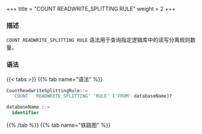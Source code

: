 +++
title = "COUNT READWRITE_SPLITTING RULE"
weight = 2
+++

### 描述

`COUNT READWRITE_SPLITTING RULE` 语法用于查询指定逻辑库中的读写分离规则数量。

### 语法

{{< tabs >}}
{{% tab name="语法" %}}
```sql
CountReadwriteSplittingRule::=
  'COUNT' 'READWRITE_SPLITTING' 'RULE' ('FROM' databaseName)?

databaseName ::=
  identifier
```
{{% /tab %}}
{{% tab name="铁路图" %}}
<iframe frameborder="0" name="diagram" id="diagram" width="100%" height="100%"></iframe>
{{% /tab %}}
{{< /tabs >}}


### 补充说明

- 未指定 `databaseName` 时，默认是当前使用的 `DATABASE`。 如果也未使用 `DATABASE` 则会提示 `No database selected`。

### 返回值说明

| 列         | 说明      |
|-----------|---------|
| rule_name | 规则类型    |
| database  | 规则所属逻辑库 |
| count     | 规则数量    |


### 示例

- 查询指定逻辑库中的读写分离规则数量

```sql
COUNT READWRITE_SPLITTING RULE FROM readwrite_splitting_db;
```

```sql
mysql> COUNT READWRITE_SPLITTING RULE FROM readwrite_splitting_db;
+---------------------+---------------------------+-------+
| rule_name           | database                  | count |
+---------------------+---------------------------+-------+
| readwrite_splitting | readwrite_splitting_db    | 1     |
+---------------------+---------------------------+-------+
1 row in set (0.02 sec)
```

- 查询当前逻辑库中的读写分离规则数量

```sql
COUNT READWRITE_SPLITTING RULE;
```

```sql
mysql> COUNT READWRITE_SPLITTING RULE;
+---------------------+---------------------------+-------+
| rule_name           | database                  | count |
+---------------------+---------------------------+-------+
| readwrite_splitting | readwrite_splitting_db    | 1     |
+---------------------+---------------------------+-------+
1 row in set (0.00 sec)
```

### 保留字

`COUNT`、`READWRITE_SPLITTING`、`RULE`、`FROM`

### 相关链接

- [保留字](/cn/user-manual/shardingsphere-proxy/distsql/syntax/reserved-word/)

